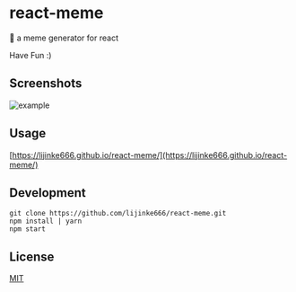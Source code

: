 # react-meme
:boy: a meme generator for react

Have Fun :)

## Screenshots
![example](https://github.com/lijinke666/react-meme/blob/master/assetsImg/example.gif)

## Usage
[https://lijinke666.github.io/react-meme/](https://lijinke666.github.io/react-meme/)

## Development
```
git clone https://github.com/lijinke666/react-meme.git
npm install | yarn
npm start
```

## License
[MIT](https://github.com/lijinke666/react-meme/blob/master/LICENCE)
